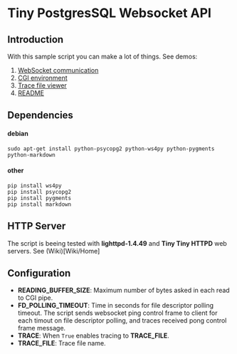 # Tiny PostgresSQL Websocket API

## Introduction
With this sample script you can make a lot of things. See demos:

1. [WebSocket communication](https://ralac.openchain.pt/local/app/api/tinypgwebapi.cgi?wstest)
2. [CGI environment](https://ralac.openchain.pt/local/app/api/tinypgwebapi.cgi?print_env)
2. [Trace file viewer](https://ralac.openchain.pt/local/app/api/tinypgwebapi.cgi?trace_viewer)
3. [README](https://ralac.openchain.pt/local/app/api/tinypgwebapi.cgi?readme)

## Dependencies
#### debian
```
sudo apt-get install python-psycopg2 python-ws4py python-pygments python-markdown
```

#### other
```
pip install ws4py
pip install psycopg2
pip install pygments
pip install markdown
```

## HTTP Server
The script is beeing tested with **lighttpd-1.4.49** and **Tiny Tiny HTTPD** web servers. See (Wiki)[Wiki/Home]
## Configuration

- **READING_BUFFER_SIZE**: Maximum number of bytes asked in each read to CGI pipe.
- **FD_POLLING_TIMEOUT**: Time in seconds for file descriptor polling timeout. The script sends websocket ping control frame to client for each timout on file descriptor polling, and traces received pong control frame message.
- **TRACE**: When `True` enables tracing to **TRACE_FILE**.
- **TRACE_FILE**: Trace file name.
